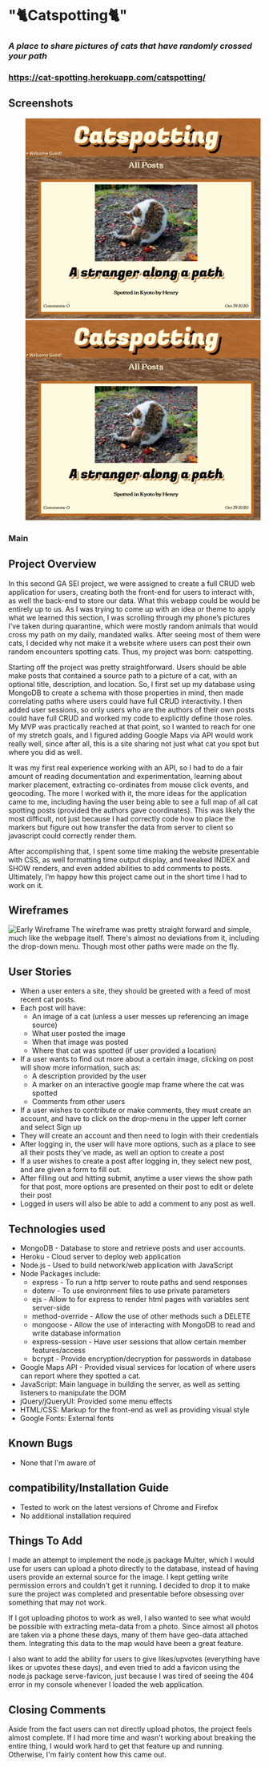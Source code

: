 # "🐈Catspotting🐈"
### *A place to share pictures of cats that have randomly crossed your path*
### https://cat-spotting.herokuapp.com/catspotting/

## Screenshots
<pre display="inline-block">
    <img src="01-main.png" height="400"/>
    <img src="01-main.png" height="400"/>
</pre>
### Main

## Project Overview
In this second GA SEI project, we were assigned to create a full CRUD web application for users, creating both the front-end for users to interact with, as well the back-end to store our data. What this webapp could be would be entirely up to us. As I was trying to come up with an idea or theme to apply what we learned this section, I was scrolling through my phone’s pictures I’ve taken during quarantine, which were mostly random animals that would cross my path on my daily, mandated walks.  After seeing most of them were cats, I decided why not make it a website where users can post their own random encounters spotting cats. Thus, my project was born: catspotting.

Starting off the project was pretty straightforward. Users should be able make posts that contained a source path to a picture of a cat, with an optional title, description, and location. So, I first set up my database using MongoDB to create a schema with those properties in mind, then made correlating paths where users could have full CRUD interactivity. I then added user sessions, so only users who are the authors of their own posts could have full CRUD and worked my code to explicitly define those roles. My MVP was practically reached at that point, so I wanted to reach for one of my stretch goals, and I figured adding Google Maps via API would work really well, since after all, this is a site sharing not just what cat you spot but where you did as well.

It was my first real experience working with an API, so I had to do a fair amount of reading documentation and experimentation, learning about marker placement, extracting co-ordinates from mouse click events, and geocoding. The more I worked with it, the more ideas for the application came to me, including having the user being able to see a full map of all cat spotting posts (provided the authors gave coordinates). This was likely the most difficult, not just because I had correctly code how to place the markers but figure out how transfer the data from server to client so javascript could correctly render them. 

After accomplishing that, I spent some time making the website presentable with CSS, as well formatting time output display, and tweaked INDEX and SHOW renders, and even added abilities to add comments to posts. Ultimately, I’m happy how this project came out in the short time I had to work on it.

## Wireframes
![Early Wireframe](wireframe.png)
The wireframe was pretty straight forward and simple, much like the webpage itself. There's almost no deviations from it, including the drop-down menu. Though most other paths were made on the fly.

## User Stories
* When a user enters a site, they should be greeted with a feed of most recent cat posts.
* Each post will have:
    * An image of a cat (unless a user messes up referencing an image source)
    * What user posted the image
    * When that image was posted
    * Where that cat was spotted (if user provided a location)
* If a user wants to find out more about a certain image, clicking on post will show more information, such as:
    * A description provided by the user
    * A marker on an interactive google map frame where the cat was spotted
    * Comments from other users
* If a user wishes to contribute or make comments, they must create an account, and have to click on the drop-menu in the upper left corner and select Sign up
* They will create an account and then need to login with their credentials
* After logging in, the user will have more options, such as a place to see all their posts they've made, as well an option to create a post
* If a user wishes to create a post after logging in, they select new post, and are given a form to fill out.
* After filling out and hitting submit, anytime a user views the show path for that post, more options are presented on their post to edit or delete their post
* Logged in users will also be able to add a comment to any post as well.

## Technologies used
* MongoDB - Database to store and retrieve posts and user accounts.
* Heroku - Cloud server to deploy web application
* Node.js - Used to build network/web application with JavaScript
* Node Packages include:
    * express - To run a http server to route paths and send responses
    * dotenv - To use environment files to use private parameters
    * ejs - Allow to for express to render html pages with variables sent server-side
    * method-override - Allow the use of other methods such a DELETE
    * mongoose - Allow the use of interacting with MongoDB to read and write database information
    * express-session - Have user sessions that allow certain member features/access
    * bcrypt - Provide encryption/decryption for passwords in database
* Google Maps API - Provided visual services for location of where users can report where they spotted a cat.
* JavaScript: Main language in building the server, as well as setting listeners to manipulate the DOM
* jQuery/jQueryUI: Provided some menu effects
* HTML/CSS: Markup for the front-end as well as providing visual style
* Google Fonts: External fonts

## Known Bugs
* None that I'm aware of

## compatibility/Installation Guide
* Tested to work on the latest versions of Chrome and Firefox
* No additional installation required

## Things To Add
I made an attempt to implement the node.js package Multer, which I would use for users can upload a photo directly to the database, instead of having users provide an external source for the image. I kept getting write permission errors and couldn't get it running. I decided to drop it to make sure the project was completed and presentable before obsessing over something that may not work.

If I got uploading photos to work as well, I also wanted to see what would be possible with extracting meta-data from a photo. Since almost all photos are taken via a phone these days, many of them have geo-data attached them. Integrating this data to the map would have been a great feature.

I also want to add the ability for users to give likes/upvotes (everything have likes or upvotes these days), and even tried to add a favicon using the node.js package serve-favicon, just because I was tired of seeing the 404 error in my console whenever I loaded the web application. 

## Closing Comments
Aside from the fact users can not directly upload photos, the project feels almost complete. If I had more time and wasn't working about breaking the entire thing, I would work hard to get that feature up and running. Otherwise, I'm fairly content how this came out.
